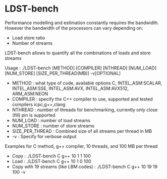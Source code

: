 # LDST-bench

Performance modelling and estimation constantly requires the bandwidth. 
However the bandwidth of the processors can vary depending on:
* Load store ratio
* Number of streams

LDST-bench allows to quantify all the combinations of loads and store streams

Usage : ./LDST-bench [METHOD] [COMPILER] [NTHREAD] [NUM_LOAD] [NUM_STORE] [SIZE_PER_THREAD(MB)] -v[OPTIONAL]
  * METHOD : what type of code, available options C, INTEL_ASM:SCALAR, INTEL_ASM:SSE, INTEL_ASM:AVX, INTEL_ASM:AVX512, ARM_ASM:NEON
  * COMPILER : specify the C++ compiler to use, supported and tested compilers icpc,g++,clang
  * NTHREAD : number of threads for benchmarking, currently only close (fill) pin is supported
  * NUM_LOAD : number of load streams
  * NUM_STORE : number of store streams
  * SIZE_PER_THREAD : Combined size of all streams per thread in MB
  * -v : Specify for verbose output

Examples for C method, g++ compiler, 10 threads, and 100 MB per thread
 * Copy : ./LDST-bench C g++ 10 1 1 100
 * Load : ./LDST-bench C g++ 10 1 0 100
 * Copy with 19 streams (like LBM codes) : ./LDST-bench C g++ 10 19 19 100 -v
